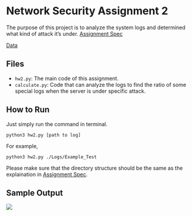 # Network Security Assignment 2
The purpose of this project is to analyze the system logs and determined what kind of attack it’s under.
[Assignment Spec](https://github.com/dsnslab/NetworkSecurity/blob/master/109-1/Project2/NS_Project2_spec.pdf)

[Data](https://drive.google.com/file/d/1X-witM-MUXhk5iQmLTP6Xdf6KJnOh7qA/view?fbclid=IwAR3syCEsR7iw5AViwTpfzc2FKYeEQKZnl5QLJcomlKGl1mk6fodh2sFvSNw)

## Files
+ `hw2.py`: The main code of this assignment.
+ `calculate.py`: Code that can analyze the logs to find the ratio of some special logs when the server is under specific attack.

## How to Run
Just simply run the command in terminal.
```
python3 hw2.py [path to log]
```
For example,
```
python3 hw2.py ./Logs/Example_Test
```
Please make sure that the directory structure should be the same as the explaination in [Assignment Spec](https://github.com/dsnslab/NetworkSecurity/blob/master/109-1/Project2/NS_Project2_spec.pdf).

## Sample Output
![](https://i.imgur.com/zdf16wr.png)